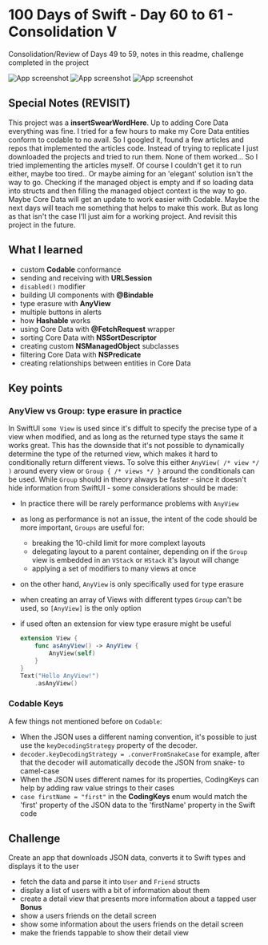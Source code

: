 # 100 Days of Swift - Day 60 to 61 - Consolidation V
Consolidation/Review of Days 49 to 59, notes in this readme, challenge completed in the project

![App screenshot](App1.png) ![App screenshot](App2.png) ![App screenshot](App3.png)


## Special Notes (REVISIT)
This project was a __insertSwearWordHere__. Up to adding Core Data everything was fine.
I tried for a few hours to make my Core Data entities conform to codable to no avail.
So I googled it, found a few articles and repos that implemented the articles code.
Instead of trying to replicate I just downloaded the projects and tried to run them.
None of them worked... So I tried implementing the articles myself.
Of course I couldn't get it to run either, maybe too tired..
Or maybe aiming for an 'elegant' solution isn't the way to go.
Checking if the managed object is empty and if so loading data into structs and then filling the managed object context is the way to go.
Maybe Core Data will get an update to work easier with Codable.
Maybe the next days will teach me something that helps to make this work.
But as long as that isn't the case I'll just aim for a working project.
And revisit this project in the future.

## What I learned
- custom **Codable** conformance
- sending and receiving with **URLSession**
- `disabled()` modifier
- building UI components with **@Bindable**
- type erasure with **AnyView**
- multiple buttons in alerts
- how **Hashable** works
- using Core Data with **@FetchRequest** wrapper
- sorting Core Data with **NSSortDescriptor**
- creating custom **NSManagedObject** subclasses
- filtering Core Data with **NSPredicate**
- creating relationships between entities in Core Data

## Key points
### AnyView vs Group: type erasure in practice
In SwiftUI `some View` is used since it's diffult to specify the precise type of a view when modified, and as long as the returned type stays the same it works great.
This has the downside that it's not possible to dynamically determine the type of the returned view, which makes it hard to conditionally return different views.
To solve this either `AnyView( /* view */ )` around every view  or `Group { /* views */ }` around the conditionals can be used.
While `Group` should in theory always be faster - since it doesn't hide information from SwiftUI - some considerations should be made:
- In practice there will be rarely performance problems with `AnyView`
- as long as performance is not an issue, the intent of the code should be more important, `Groups` are useful for:
    - breaking the 10-child limit for more complext layouts
    - delegating layout to a parent container, depending on if the `Group` view is embedded in an `VStack` or `HStack` it's layout will change
    - applying a set of modifiers to many views at once
- on the other hand, `AnyView` is only specifically used for type erasure
- when creating an array of Views with different types `Group` can't be used, so `[AnyView]` is the only option
- if used often an extension for view type erasure might be useful

    ``` swift
    extension View {
        func asAnyView() -> AnyView {
            AnyView(self)
        }
    }
    Text("Hello AnyView!")
        .asAnyView()
    ```

### Codable Keys
A few things not mentioned before on `Codable`:
- When the JSON uses a different naming convention, it's possible to just use the `keyDecodingStrategy` property of the decoder.
- `decoder.keyDecodingStrategy = .converFromSnakeCase` for example, after that the decoder will automatically decode the JSON from snake- to camel-case
- When the JSON uses different names for its properties, CodingKeys can help by adding raw value strings to their cases
- `case firstName = "first"` in the __CodingKeys__ enum would match the 'first' property of the JSON data to the 'firstName' property in the Swift code

## Challenge
Create an app that downloads JSON data, converts it to Swift types and displays it to the user
- fetch the data and parse it into `User` and `Friend` structs
- display a list of users with a bit of information about them
- create a detail view that presents more information about a tapped user
**Bonus**
- show a users friends on the detail screen
- show some information about the users friends on the detail screen
- make the friends tappable to show their detail view
